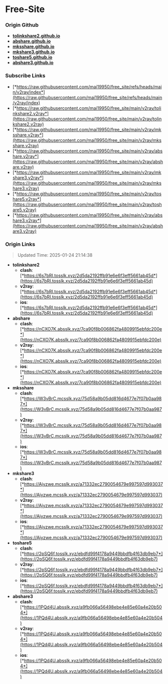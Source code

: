 # Free-Site

### Origin Github

- [**tolinkshare2.github.io**](https://github.com/tolinkshare2/tolinkshare2.github.io)
- [**abshare.github.io**](https://github.com/abshare/abshare.github.io)
- [**mksshare.github.io**](https://github.com/mksshare/mksshare.github.io)
- [**mkshare3.github.io**](https://github.com/mkshare3/mkshare3.github.io)
- [**toshare5.github.io**](https://github.com/toshare5/toshare5.github.io)
- [**abshare3.github.io**](https://github.com/abshare3/abshare3.github.io)

### Subscribe Links

- [*https://raw.githubusercontent.com/mai19950/free_site/refs/heads/main/v2ray/index*](https://raw.githubusercontent.com/mai19950/free_site/refs/heads/main/v2ray/index)
- [*https://raw.githubusercontent.com/mai19950/free_site/main/v2ray/tolinkshare2.v2ray*](https://raw.githubusercontent.com/mai19950/free_site/main/v2ray/tolinkshare2.v2ray)
- [*https://raw.githubusercontent.com/mai19950/free_site/main/v2ray/mksshare.v2ray*](https://raw.githubusercontent.com/mai19950/free_site/main/v2ray/mksshare.v2ray)
- [*https://raw.githubusercontent.com/mai19950/free_site/main/v2ray/abshare.v2ray*](https://raw.githubusercontent.com/mai19950/free_site/main/v2ray/abshare.v2ray)
- [*https://raw.githubusercontent.com/mai19950/free_site/main/v2ray/mkshare3.v2ray*](https://raw.githubusercontent.com/mai19950/free_site/main/v2ray/mkshare3.v2ray)
- [*https://raw.githubusercontent.com/mai19950/free_site/main/v2ray/toshare5.v2ray*](https://raw.githubusercontent.com/mai19950/free_site/main/v2ray/toshare5.v2ray)
- [*https://raw.githubusercontent.com/mai19950/free_site/main/v2ray/abshare3.v2ray*](https://raw.githubusercontent.com/mai19950/free_site/main/v2ray/abshare3.v2ray)

### Origin Links

> Updated Time: 2025-01-24 21:14:38

- **tolinkshare2**
  - **clash**: [*https://6s7bRI.tosslk.xyz/2d5da2192ffb91e6e6f3eff5661ab45d*](https://6s7bRI.tosslk.xyz/2d5da2192ffb91e6e6f3eff5661ab45d)
  - **v2ray**: [*https://6s7bRI.tosslk.xyz/2d5da2192ffb91e6e6f3eff5661ab45d*](https://6s7bRI.tosslk.xyz/2d5da2192ffb91e6e6f3eff5661ab45d)
  - **ios**: [*https://6s7bRI.tosslk.xyz/2d5da2192ffb91e6e6f3eff5661ab45d*](https://6s7bRI.tosslk.xyz/2d5da2192ffb91e6e6f3eff5661ab45d)
- **abshare**
  - **clash**: [*https://nCXO7K.absslk.xyz/7ca90f8b006862fa4809915ebfdc200e*](https://nCXO7K.absslk.xyz/7ca90f8b006862fa4809915ebfdc200e)
  - **v2ray**: [*https://nCXO7K.absslk.xyz/7ca90f8b006862fa4809915ebfdc200e*](https://nCXO7K.absslk.xyz/7ca90f8b006862fa4809915ebfdc200e)
  - **ios**: [*https://nCXO7K.absslk.xyz/7ca90f8b006862fa4809915ebfdc200e*](https://nCXO7K.absslk.xyz/7ca90f8b006862fa4809915ebfdc200e)
- **mksshare**
  - **clash**: [*https://W3vBrC.mcsslk.xyz/75d58a9b05dd816d4677e7f07b0aa987*](https://W3vBrC.mcsslk.xyz/75d58a9b05dd816d4677e7f07b0aa987)
  - **v2ray**: [*https://W3vBrC.mcsslk.xyz/75d58a9b05dd816d4677e7f07b0aa987*](https://W3vBrC.mcsslk.xyz/75d58a9b05dd816d4677e7f07b0aa987)
  - **ios**: [*https://W3vBrC.mcsslk.xyz/75d58a9b05dd816d4677e7f07b0aa987*](https://W3vBrC.mcsslk.xyz/75d58a9b05dd816d4677e7f07b0aa987)
- **mkshare3**
  - **clash**: [*https://Ajyzwe.mcsslk.xyz/a71332ec2790054679e997597d993037*](https://Ajyzwe.mcsslk.xyz/a71332ec2790054679e997597d993037)
  - **v2ray**: [*https://Ajyzwe.mcsslk.xyz/a71332ec2790054679e997597d993037*](https://Ajyzwe.mcsslk.xyz/a71332ec2790054679e997597d993037)
  - **ios**: [*https://Ajyzwe.mcsslk.xyz/a71332ec2790054679e997597d993037*](https://Ajyzwe.mcsslk.xyz/a71332ec2790054679e997597d993037)
- **toshare5**
  - **clash**: [*https://2pSQ6f.tosslk.xyz/ebdfd99f4178a9449bbdfb4f63db9eb7*](https://2pSQ6f.tosslk.xyz/ebdfd99f4178a9449bbdfb4f63db9eb7)
  - **v2ray**: [*https://2pSQ6f.tosslk.xyz/ebdfd99f4178a9449bbdfb4f63db9eb7*](https://2pSQ6f.tosslk.xyz/ebdfd99f4178a9449bbdfb4f63db9eb7)
  - **ios**: [*https://2pSQ6f.tosslk.xyz/ebdfd99f4178a9449bbdfb4f63db9eb7*](https://2pSQ6f.tosslk.xyz/ebdfd99f4178a9449bbdfb4f63db9eb7)
- **abshare3**
  - **clash**: [*https://1PQd4U.absslk.xyz/a9fb066a56498ebe4e85e60a4e20b504*](https://1PQd4U.absslk.xyz/a9fb066a56498ebe4e85e60a4e20b504)
  - **v2ray**: [*https://1PQd4U.absslk.xyz/a9fb066a56498ebe4e85e60a4e20b504*](https://1PQd4U.absslk.xyz/a9fb066a56498ebe4e85e60a4e20b504)
  - **ios**: [*https://1PQd4U.absslk.xyz/a9fb066a56498ebe4e85e60a4e20b504*](https://1PQd4U.absslk.xyz/a9fb066a56498ebe4e85e60a4e20b504)
